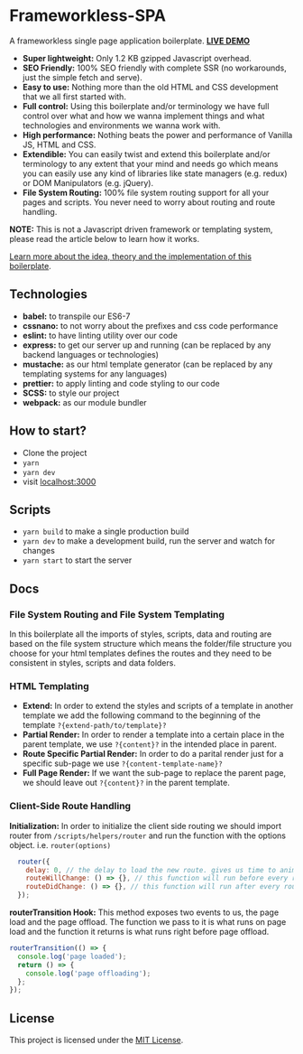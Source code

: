 # Frameworkless-SPA

A frameworkless single page application boilerplate. [**LIVE DEMO**](http://www.amin52j.com)

* **Super lightweight:** Only 1.2 KB gzipped Javascript overhead.
* **SEO Friendly:** 100% SEO friendly with complete SSR (no workarounds, just the simple fetch and serve).
* **Easy to use:** Nothing more than the old HTML and CSS development that we all first started with.
* **Full control:** Using this boilerplate and/or terminology we have full control over what and how we wanna implement things and what technologies and environments we wanna work with.
* **High performance:** Nothing beats the power and performance of Vanilla JS, HTML and CSS.
* **Extendible:** You can easily twist and extend this boilerplate and/or terminology to any extent that your mind and needs go which means you can easily use any kind of libraries like state managers (e.g. redux) or DOM Manipulators (e.g. jQuery).
* **File System Routing:** 100% file system routing support for all your pages and scripts. You never need to worry about routing and route handling.

**NOTE:** This is not a Javascript driven framework or templating system, please read the article below to learn how it works.

[Learn more about the idea, theory and the implementation of this boilerplate](https://medium.com/@a.jafari.90/framework-less-single-page-application-a547325f6e0c).

## Technologies

* **babel:** to transpile our ES6-7
* **cssnano:** to not worry about the prefixes and css code performance
* **eslint:** to have linting utility over our code
* **express:** to get our server up and running (can be replaced by any backend languages or technologies)
* **mustache:** as our html template generator (can be replaced by any templating systems for any languages)
* **prettier:** to apply linting and code styling to our code
* **SCSS:** to style our project
* **webpack:** as our module bundler

## How to start?

* Clone the project
* `yarn`
* `yarn dev`
* visit [localhost:3000](http://127.0.0.1:3000)

## Scripts

* `yarn build` to make a single production build
* `yarn dev` to make a development build, run the server and watch for changes
* `yarn start` to start the server

## Docs

### File System Routing and File System Templating

In this boilerplate all the imports of styles, scripts, data and routing are based on the file system structure which means the folder/file structure you choose for your html templates defines the routes and they need to be consistent in styles, scripts and data folders.

### HTML Templating

* **Extend:** In order to extend the styles and scripts of a template in another template we add the following command to the beginning of the template `?{extend-path/to/template}?`
* **Partial Render:** In order to render a template into a certain place in the parent template, we use `?{content}?` in the intended place in parent.
* **Route Specific Partial Render:** In order to do a parital render just for a specific sub-page we use `?{content-template-name}?`
* **Full Page Render:** If we want the sub-page to replace the parent page, we should leave out `?{content}?` in the parent template.

### Client-Side Route Handling

**Initialization:** In order to initialize the client side routing we should import router from `/scripts/helpers/router` and run the function with the options object. i.e. `router(options)`

```js
  router({
    delay: 0, // the delay to load the new route. gives us time to animate the page offload
    routeWillChange: () => {}, // this function will run before every route change
    routeDidChange: () => {}, // this function will run after every route change
  });
```

**routerTransition Hook:** This method exposes two events to us, the page load and the page offload. The function we pass to it is what runs on page load and the function it returns is what runs right before page offload.

```js
routerTransition(() => {
  console.log('page loaded');
  return () => {
    console.log('page offloading');
  };
});
```

## License

This project is licensed under the [MIT License](https://github.com/Amin52J/frameworkless-spa/blob/master/LICENSE).
